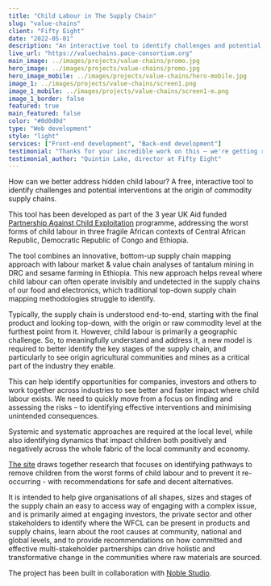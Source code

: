 ```yaml
---
title: "Child Labour in The Supply Chain"
slug: "value-chains"
client: "Fifty Eight"
date: "2022-05-01"
description: "An interactive tool to identify challenges and potential interventions at the origin of commodity supply chains helping move from a focus on finding and assessing the risks to identifying effective interventions and minimising unintended consequences."
live_url: "https://valuechains.pace-consortium.org"
main_image: ../images/projects/value-chains/promo.jpg
hero_image: ../images/projects/value-chains/promo.jpg
hero_image_mobile: ../images/projects/value-chains/hero-mobile.jpg
image_1: ../images/projects/value-chains/screen1.png
image_1_mobile: ../images/projects/value-chains/screen1-m.png
image_1_border: false
featured: true
main_featured: false
color: "#0d0d0d"
type: "Web development"
style: "light"
services: ["Front-end development", "Back-end development"]
testimonial: "Thanks for your incredible work on this – we're getting really positive feedback from people on how helpful this tool is and we loved working with you and the team on it. Thank you!"
testimonial_author: "Quintin Lake, director at Fifty Eight"
---
```

How can we better address hidden child labour? A free, interactive tool to
identify challenges and potential interventions at the origin of commodity
supply chains.

This tool has been developed as part of the 3 year UK Aid funded
[Partnership Against Child Exploitation](https://www.pace-consortium.org/)
programme, addressing the worst forms of child labour
in three fragile African contexts of Central African Republic, Democratic
Republic of Congo and Ethiopia.

The tool combines an innovative, bottom-up supply chain mapping approach with
labour market & value chain analyses of tantalum mining in DRC and sesame
farming in Ethiopia. This new approach helps reveal where child labour can often
operate invisibly and undetected in the supply chains of our food and
electronics, which traditional top-down supply chain mapping methodologies
struggle to identify.

Typically, the supply chain is understood end-to-end, starting with the final
product and looking top-down, with the origin or raw commodity level at the
furthest point from it. However, child labour is primarily a geographic
challenge. So, to meaningfully understand and address it, a new model is
required to better identify the key stages of the supply chain, and particularly
to see origin agricultural communities and mines as a critical part of the
industry they enable.

This can help identify opportunities for companies, investors and others to work
together across industries to see better and faster impact where child labour
exists. We need to quickly move from a focus on finding and assessing the risks
– to identifying effective interventions and minimising unintended consequences.

Systemic and systematic approaches are required at the local level, while also
identifying dynamics that impact children both positively and negatively across
the whole fabric of the local community and economy.

[The site](https://valuechains.pace-consortium.org/)
draws together research that focuses on identifying pathways to remove
children from the worst forms of child labour and to prevent it re-occurring -
with recommendations for safe and decent alternatives.

It is intended to help give organisations of all shapes, sizes and stages of the
supply chain an easy to access way of engaging with a complex issue, and is
primarily aimed at engaging investors, the private sector and other stakeholders
to identify where the WFCL can be present in products and supply chains, learn
about the root causes at community, national and global levels, and to provide
recommendations on how committed and effective multi-stakeholder partnerships
can drive holistic and transformative change in the communities where raw
materials are sourced.

The project has been built in collaboration with [Noble Studio](https://www.noble.studio/).
